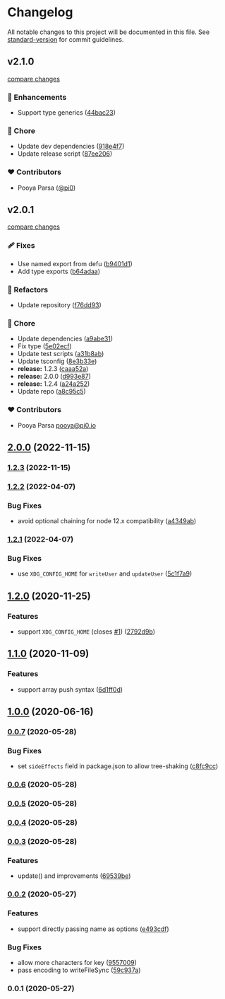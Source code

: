 # Changelog

All notable changes to this project will be documented in this file. See [standard-version](https://github.com/conventional-changelog/standard-version) for commit guidelines.

## v2.1.0

[compare changes](https://github.com/unjs/rc9/compare/v2.0.1...v2.1.0)


### 🚀 Enhancements

  - Support type generics ([44bac23](https://github.com/unjs/rc9/commit/44bac23))

### 🏡 Chore

  - Update dev dependencies ([918e4f7](https://github.com/unjs/rc9/commit/918e4f7))
  - Update release script ([87ee206](https://github.com/unjs/rc9/commit/87ee206))

### ❤️  Contributors

- Pooya Parsa ([@pi0](http://github.com/pi0))

## v2.0.1

[compare changes](https://github.com/unjs/rc9/compare/v1.2.4...v2.0.1)


### 🩹 Fixes

  - Use named export from defu ([b9401d1](https://github.com/unjs/rc9/commit/b9401d1))
  - Add type exports ([b64adaa](https://github.com/unjs/rc9/commit/b64adaa))

### 💅 Refactors

  - Update repository ([f76dd93](https://github.com/unjs/rc9/commit/f76dd93))

### 🏡 Chore

  - Update dependencies ([a9abe31](https://github.com/unjs/rc9/commit/a9abe31))
  - Fix type ([5e02ecf](https://github.com/unjs/rc9/commit/5e02ecf))
  - Update test scripts ([a31b8ab](https://github.com/unjs/rc9/commit/a31b8ab))
  - Update tsconfig ([8e3b33e](https://github.com/unjs/rc9/commit/8e3b33e))
  - **release:** 1.2.3 ([caaa52a](https://github.com/unjs/rc9/commit/caaa52a))
  - **release:** 2.0.0 ([d993e87](https://github.com/unjs/rc9/commit/d993e87))
  - **release:** 1.2.4 ([a24a252](https://github.com/unjs/rc9/commit/a24a252))
  - Update repo ([a8c95c5](https://github.com/unjs/rc9/commit/a8c95c5))

### ❤️  Contributors

- Pooya Parsa <pooya@pi0.io>

## [2.0.0](https://github.com/unjs/rc9/compare/v1.2.3...v2.0.0) (2022-11-15)

### [1.2.3](https://github.com/unjs/rc9/compare/v1.2.2...v1.2.3) (2022-11-15)

### [1.2.2](https://github.com/unjs/rc9/compare/v1.2.1...v1.2.2) (2022-04-07)


### Bug Fixes

* avoid optional chaining for node 12.x compatibility ([a4349ab](https://github.com/unjs/rc9/commit/a4349ab85606e71b65e6a4df70dc889d26223efd))

### [1.2.1](https://github.com/unjs/rc9/compare/v1.2.0...v1.2.1) (2022-04-07)


### Bug Fixes

* use `XDG_CONFIG_HOME` for `writeUser` and `updateUser` ([5c1f7a9](https://github.com/unjs/rc9/commit/5c1f7a9873302b9ae04bf2eb979a315caaa4ce96))

## [1.2.0](https://github.com/unjs/rc9/compare/v1.1.0...v1.2.0) (2020-11-25)


### Features

* support `XDG_CONFIG_HOME` (closes [#1](https://github.com/unjs/rc9/issues/1)) ([2792d9b](https://github.com/unjs/rc9/commit/2792d9b93d16771425a56a0166e3d2a3cac3fa34))

## [1.1.0](https://github.com/unjs/rc9/compare/v1.0.0...v1.1.0) (2020-11-09)


### Features

* support array push syntax ([6d1ff0d](https://github.com/unjs/rc9/commit/6d1ff0dff0dfb4fa94b3687f91a8b629c020ed54))

## [1.0.0](https://github.com/unjs/rc9/compare/v0.0.7...v1.0.0) (2020-06-16)

### [0.0.7](https://github.com/unjs/rc9/compare/v0.0.6...v0.0.7) (2020-05-28)


### Bug Fixes

* set `sideEffects` field in package.json to allow tree-shaking ([c8fc9cc](https://github.com/unjs/rc9/commit/c8fc9ccc8eeffe70f5cf6d8ae832989c9ce3bdb4))

### [0.0.6](https://github.com/unjs/rc9/compare/v0.0.5...v0.0.6) (2020-05-28)

### [0.0.5](https://github.com/unjs/rc9/compare/v0.0.4...v0.0.5) (2020-05-28)

### [0.0.4](https://github.com/unjs/rc9/compare/v0.0.3...v0.0.4) (2020-05-28)

### [0.0.3](https://github.com/unjs/rc9/compare/v0.0.2...v0.0.3) (2020-05-28)


### Features

* update() and improvements ([69539be](https://github.com/unjs/rc9/commit/69539bed862cf5659971329d2007e78d97bcd2a4))

### [0.0.2](https://github.com/unjs/rc9/compare/v0.0.1...v0.0.2) (2020-05-27)


### Features

* support directly passing name as options ([e493cdf](https://github.com/unjs/rc9/commit/e493cdf8fda7bda4eb2b95148485d8a008feff4c))


### Bug Fixes

* allow more characters for key ([9557009](https://github.com/unjs/rc9/commit/955700996ff0b9f3c34135adb42146d718df83a7))
* pass encoding to writeFileSync ([59c937a](https://github.com/unjs/rc9/commit/59c937a9a434e28d9e083db66b552383b61a975f))

### 0.0.1 (2020-05-27)

